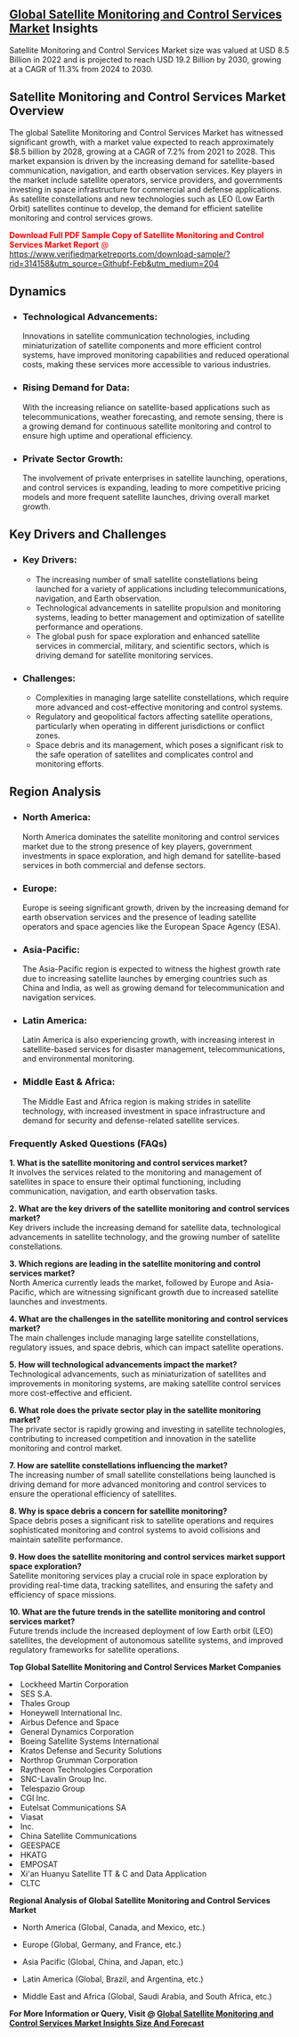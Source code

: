 <h2><a href="https://www.verifiedmarketreports.com/download-sample/?rid=314158&amp;utm_source=Githubf&amp;utm_medium=204" target="_blank">Global Satellite Monitoring and Control Services Market</a> Insights</h2><p>Satellite Monitoring and Control Services Market size was valued at USD 8.5 Billion in 2022 and is projected to reach USD 19.2 Billion by 2030, growing at a CAGR of 11.3% from 2024 to 2030.</p><p> <h2>Satellite Monitoring and Control Services Market Overview</h2> <p>The global Satellite Monitoring and Control Services Market has witnessed significant growth, with a market value expected to reach approximately $8.5 billion by 2028, growing at a CAGR of 7.2% from 2021 to 2028. This market expansion is driven by the increasing demand for satellite-based communication, navigation, and earth observation services. Key players in the market include satellite operators, service providers, and governments investing in space infrastructure for commercial and defense applications. As satellite constellations and new technologies such as LEO (Low Earth Orbit) satellites continue to develop, the demand for efficient satellite monitoring and control services grows.</p> <p><p><span class=""><span style="color: #ff0000;"><strong>Download Full PDF Sample Copy of Satellite Monitoring and Control Services Market Report</strong> @ </span><a href="https://www.verifiedmarketreports.com/download-sample/?rid=314158&amp;utm_source=Githubf-Feb&amp;utm_medium=204" target="_blank">https://www.verifiedmarketreports.com/download-sample/?rid=314158&amp;utm_source=Githubf-Feb&amp;utm_medium=204</a></span></p></p> <h2>Dynamics</h2> <ul> <li><h3>Technological Advancements: </h3>Innovations in satellite communication technologies, including miniaturization of satellite components and more efficient control systems, have improved monitoring capabilities and reduced operational costs, making these services more accessible to various industries.</li> <li><h3>Rising Demand for Data: </h3>With the increasing reliance on satellite-based applications such as telecommunications, weather forecasting, and remote sensing, there is a growing demand for continuous satellite monitoring and control to ensure high uptime and operational efficiency.</li> <li><h3>Private Sector Growth: </h3>The involvement of private enterprises in satellite launching, operations, and control services is expanding, leading to more competitive pricing models and more frequent satellite launches, driving overall market growth.</li> </ul> <h2>Key Drivers and Challenges</h2> <ul> <li><h3>Key Drivers:</h3> <ul> <li>The increasing number of small satellite constellations being launched for a variety of applications including telecommunications, navigation, and Earth observation.</li> <li>Technological advancements in satellite propulsion and monitoring systems, leading to better management and optimization of satellite performance and operations.</li> <li>The global push for space exploration and enhanced satellite services in commercial, military, and scientific sectors, which is driving demand for satellite monitoring services.</li> </ul> </li> <li><h3>Challenges:</h3> <ul> <li>Complexities in managing large satellite constellations, which require more advanced and cost-effective monitoring and control systems.</li> <li>Regulatory and geopolitical factors affecting satellite operations, particularly when operating in different jurisdictions or conflict zones.</li> <li>Space debris and its management, which poses a significant risk to the safe operation of satellites and complicates control and monitoring efforts.</li> </ul> </li> </ul> <h2>Region Analysis</h2> <ul> <li><h3>North America:</h3>North America dominates the satellite monitoring and control services market due to the strong presence of key players, government investments in space exploration, and high demand for satellite-based services in both commercial and defense sectors.</li> <li><h3>Europe:</h3>Europe is seeing significant growth, driven by the increasing demand for earth observation services and the presence of leading satellite operators and space agencies like the European Space Agency (ESA).</li> <li><h3>Asia-Pacific:</h3>The Asia-Pacific region is expected to witness the highest growth rate due to increasing satellite launches by emerging countries such as China and India, as well as growing demand for telecommunication and navigation services.</li> <li><h3>Latin America:</h3>Latin America is also experiencing growth, with increasing interest in satellite-based services for disaster management, telecommunications, and environmental monitoring.</li> <li><h3>Middle East & Africa:</h3>The Middle East and Africa region is making strides in satellite technology, with increased investment in space infrastructure and demand for security and defense-related satellite services.</li> </ul> <h3>Frequently Asked Questions (FAQs)</h3> <p><strong>1. What is the satellite monitoring and control services market?</strong><br>It involves the services related to the monitoring and management of satellites in space to ensure their optimal functioning, including communication, navigation, and earth observation tasks.</p> <p><strong>2. What are the key drivers of the satellite monitoring and control services market?</strong><br>Key drivers include the increasing demand for satellite data, technological advancements in satellite technology, and the growing number of satellite constellations.</p> <p><strong>3. Which regions are leading in the satellite monitoring and control services market?</strong><br>North America currently leads the market, followed by Europe and Asia-Pacific, which are witnessing significant growth due to increased satellite launches and investments.</p> <p><strong>4. What are the challenges in the satellite monitoring and control services market?</strong><br>The main challenges include managing large satellite constellations, regulatory issues, and space debris, which can impact satellite operations.</p> <p><strong>5. How will technological advancements impact the market?</strong><br>Technological advancements, such as miniaturization of satellites and improvements in monitoring systems, are making satellite control services more cost-effective and efficient.</p> <p><strong>6. What role does the private sector play in the satellite monitoring market?</strong><br>The private sector is rapidly growing and investing in satellite technologies, contributing to increased competition and innovation in the satellite monitoring and control market.</p> <p><strong>7. How are satellite constellations influencing the market?</strong><br>The increasing number of small satellite constellations being launched is driving demand for more advanced monitoring and control services to ensure the operational efficiency of satellites.</p> <p><strong>8. Why is space debris a concern for satellite monitoring?</strong><br>Space debris poses a significant risk to satellite operations and requires sophisticated monitoring and control systems to avoid collisions and maintain satellite performance.</p> <p><strong>9. How does the satellite monitoring and control services market support space exploration?</strong><br>Satellite monitoring services play a crucial role in space exploration by providing real-time data, tracking satellites, and ensuring the safety and efficiency of space missions.</p> <p><strong>10. What are the future trends in the satellite monitoring and control services market?</strong><br>Future trends include the increased deployment of low Earth orbit (LEO) satellites, the development of autonomous satellite systems, and improved regulatory frameworks for satellite operations.</p> </p><p><strong>Top Global Satellite Monitoring and Control Services Market Companies</strong></p><div data-test-id=""><p><li>Lockheed Martin Corporation</li><li> SES S.A.</li><li> Thales Group</li><li> Honeywell International Inc.</li><li> Airbus Defence and Space</li><li> General Dynamics Corporation</li><li> Boeing Satellite Systems International</li><li> Kratos Defense and Security Solutions</li><li> Northrop Grumman Corporation</li><li> Raytheon Technologies Corporation</li><li> SNC-Lavalin Group Inc.</li><li> Telespazio Group</li><li> CGI Inc.</li><li> Eutelsat Communications SA</li><li> Viasat</li><li> Inc.</li><li> China Satellite Communications</li><li> GEESPACE</li><li> HKATG</li><li> EMPOSAT</li><li> Xi'an Huanyu Satellite TT & C and Data Application</li><li> CLTC</li></p><div><strong>Regional Analysis of&nbsp;Global Satellite Monitoring and Control Services Market</strong></div><ul><li dir="ltr"><p dir="ltr">North America&nbsp;(Global, Canada, and Mexico, etc.)</p></li><li dir="ltr"><p dir="ltr">Europe (Global, Germany, and France, etc.)</p></li><li dir="ltr"><p dir="ltr">Asia Pacific&nbsp;(Global, China, and Japan, etc.)</p></li><li dir="ltr"><p dir="ltr">Latin America&nbsp;(Global, Brazil, and Argentina, etc.)</p></li><li dir="ltr">Middle East and Africa&nbsp;(Global, Saudi Arabia, and South Africa, etc.)</li></ul><p><strong>For More Information or Query, Visit @&nbsp;</strong><strong><a href="https://www.verifiedmarketreports.com/product/satellite-monitoring-and-control-services-market/?utm_source=Githubf&amp;utm_medium=204" target="_blank">Global Satellite Monitoring and Control Services Market Insights Size And Forecast</a></strong></p></div>
